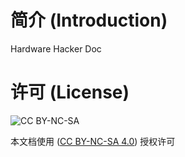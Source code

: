 # 简介 (Introduction)

Hardware Hacker Doc

# 许可 (License)

![CC BY-NC-SA](https://licensebuttons.net/l/by-nc-sa/4.0/88x31.png)

本文档使用 ([CC BY-NC-SA 4.0](http://creativecommons.org/licenses/by-nc-sa/4.0/)) 授权许可
